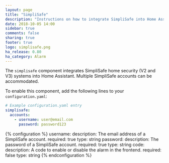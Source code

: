 ```yaml
---
layout: page
title: "SimpliSafe"
description: "Instructions on how to integrate SimpliSafe into Home Assistant."
date: 2018-10-05 14:00
sidebar: true
comments: false
sharing: true
footer: true
logo: simplisafe.png
ha_release: 0.80
ha_category: Alarm
---
```


The `simplisafe` component integrates SimpliSafe home security (V2 and V3)
systems into Home Assistant. Multiple SimpliSafe accounts can be accommodated.

To enable this component, add the following lines to your `configuration.yaml`:

```yaml
# Example configuration.yaml entry
simplisafe:
  accounts:
    - username: user@email.com
      password: password123
```

{% configuration %}
username:
  description: The email address of a SimpliSafe account.
  required: true
  type: string
password:
  description: The password of a SimpliSafe account.
  required: true
  type: string
code:
  description: A code to enable or disable the alarm in the frontend.
  required: false
  type: string
{% endconfiguration %}
